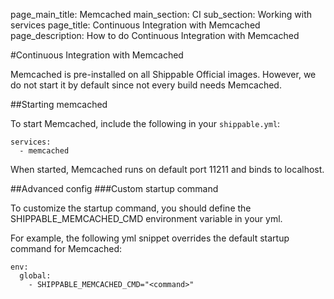 page_main_title: Memcached
main_section: CI
sub_section: Working with services
page_title: Continuous Integration with Memcached
page_description: How to do Continuous Integration with Memcached

#Continuous Integration with Memcached

Memcached is pre-installed on all Shippable Official images. However, we do not start it by default since not every build needs Memcached.

##Starting memcached

To start Memcached, include the following in your `shippable.yml`:

```
services:
  - memcached
```

When started, Memcached runs on default port 11211 and binds to localhost.

##Advanced config
###Custom startup command

To customize the startup command, you should define the SHIPPABLE_MEMCACHED_CMD environment variable in your yml.

For example, the following yml snippet overrides the default startup command for Memcached:

```
env:
  global:
    - SHIPPABLE_MEMCACHED_CMD="<command>"

```
